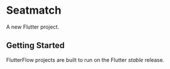 # Seatmatch

A new Flutter project.

## Getting Started

FlutterFlow projects are built to run on the Flutter _stable_ release.
